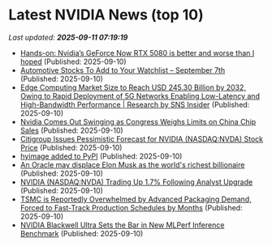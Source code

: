 # Latest NVIDIA News (top 10)
_Last updated: **2025-09-11 07:19:19**_

- [Hands-on: Nvidia’s GeForce Now RTX 5080 is better and worse than I hoped](https://www.theverge.com/hands-on/775222/nvidia-geforce-now-rtx-5080-hands-on) (Published: 2025-09-10)
- [Automotive Stocks To Add to Your Watchlist – September 7th](https://www.etfdailynews.com/2025/09/10/automotive-stocks-to-add-to-your-watchlist-september-7th/) (Published: 2025-09-10)
- [Edge Computing Market Size to Reach USD 245.30 Billion by 2032, Owing to Rapid Deployment of 5G Networks Enabling Low-Latency and High-Bandwidth Performance | Research by SNS Insider](https://www.globenewswire.com/news-release/2025/09/10/3147500/0/en/Edge-Computing-Market-Size-to-Reach-USD-245-30-Billion-by-2032-Owing-to-Rapid-Deployment-of-5G-Networks-Enabling-Low-Latency-and-High-Bandwidth-Performance-Research-by-SNS-Insider.html) (Published: 2025-09-10)
- [Nvidia Comes Out Swinging as Congress Weighs Limits on China Chip Sales](https://www.lesswrong.com/posts/ncMkbwdTvfXNyHAhy/nvidia-comes-out-swinging-as-congress-weighs-limits-on-china) (Published: 2025-09-10)
- [Citigroup Issues Pessimistic Forecast for NVIDIA (NASDAQ:NVDA) Stock Price](https://www.etfdailynews.com/2025/09/10/citigroup-issues-pessimistic-forecast-for-nvidia-nasdaqnvda-stock-price/) (Published: 2025-09-10)
- [hyimage added to PyPI](https://pypi.org/project/hyimage/) (Published: 2025-09-10)
- [An Oracle may displace Elon Musk as the world's richest billionaire](https://economictimes.indiatimes.com/markets/stocks/news/an-oracle-may-displace-elon-musk-as-the-worlds-richest-billionaire/articleshow/123801297.cms) (Published: 2025-09-10)
- [NVIDIA (NASDAQ:NVDA) Trading Up 1.7% Following Analyst Upgrade](https://www.etfdailynews.com/2025/09/10/nvidia-nasdaqnvda-trading-up-1-7-following-analyst-upgrade/) (Published: 2025-09-10)
- [TSMC is Reportedly Overwhelmed by Advanced Packaging Demand, Forced to Fast-Track Production Schedules by Months](https://wccftech.com/tsmc-is-overwhelmed-by-advanced-packaging-demand-forced-to-fast-track-production/) (Published: 2025-09-10)
- [NVIDIA Blackwell Ultra Sets the Bar in New MLPerf Inference Benchmark](https://www.madshrimps.be/news/nvidia-blackwell-ultra-sets-the-bar-in-new-mlperf-inference-benchmark/) (Published: 2025-09-10)
